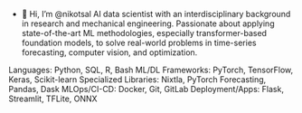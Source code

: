 - 👋 Hi, I’m @nikotsal
AI data scientist with an interdisciplinary background in research and mechanical engineering. Passionate about applying state-of-the-art ML methodologies, especially transformer-based foundation models, to solve real-world problems in time-series forecasting, computer vision, and optimization.

Languages: Python, SQL, R, Bash
ML/DL Frameworks: PyTorch, TensorFlow, Keras, Scikit-learn
Specialized Libraries: Nixtla, PyTorch Forecasting, Pandas, Dask
MLOps/CI-CD: Docker, Git, GitLab
Deployment/Apps: Flask, Streamlit, TFLite, ONNX
